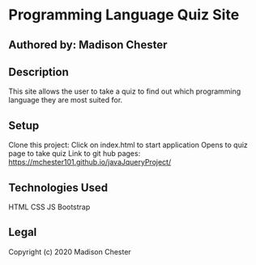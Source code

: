 # Programming Language Quiz Site
## Authored by: Madison Chester
## Description
This site allows the user to take a quiz to find out which programming language they are most suited for.
## Setup
Clone this project:
Click on index.html to start application
Opens to quiz page to take quiz
Link to git hub pages: https://mchester101.github.io/javaJqueryProject/
## Technologies Used
HTML
CSS
JS
Bootstrap
## Legal
Copyright (c) 2020 Madison Chester
